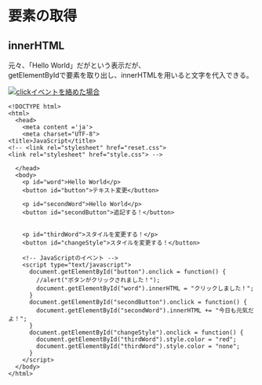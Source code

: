 # 要素の取得  

## innerHTML
元々、「Hello World」だがという表示だが、<br>getElementByIdで要素を取り出し、innerHTMLを用いると文字を代入できる。  

 [![clickイベントを絡めた場合](https://gyazo.com/65cb09b2c6d46114cf7ca8701b9d627c.gif)](https://gyazo.com/65cb09b2c6d46114cf7ca8701b9d627c)  
 
```
<!DOCTYPE html>
<html>
  <head>
    <meta content ='ja'>
    <meta charset="UTF-8">
<title>JavaScript</title>
<!-- <link rel="stylesheet" href="reset.css">
<link rel="stylesheet" href="style.css"> -->

  </head>
  <body>
    <p id="word">Hello World</p>
    <button id="button">テキスト変更</button>

    <p id="secondWord">Hello World</p>
    <button id="secondButton">追記する！</button>


    <p id="thirdWord">スタイルを変更する！</p>
    <button id="changeStyle">スタイルを変更する！</button>

    <!-- JavaScriptのイベント -->
    <script type="text/javascript">
      document.getElementById("button").onclick = function() {
        //alert("ボタンがクリックされました！");
        document.getElementById("word").innerHTML = "クリックしました！";
      }
      document.getElementById("secondButton").onclick = function() {
        document.getElementById("secondWord").innerHTML += "今日も元気だよ！";
      }
      document.getElementById("changeStyle").onclick = function() {
        document.getElementById("thirdWord").style.color = "red";
        document.getElementById("thirdWord").style.color = "none";
      }
    </script>
  </body>
</html>
```




